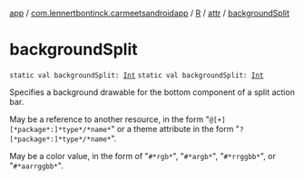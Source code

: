 [app](../../../index.md) / [com.lennertbontinck.carmeetsandroidapp](../../index.md) / [R](../index.md) / [attr](index.md) / [backgroundSplit](./background-split.md)

# backgroundSplit

`static val backgroundSplit: `[`Int`](https://kotlinlang.org/api/latest/jvm/stdlib/kotlin/-int/index.html)
`static val backgroundSplit: `[`Int`](https://kotlinlang.org/api/latest/jvm/stdlib/kotlin/-int/index.html)

Specifies a background drawable for the bottom component of a split action bar.

May be a reference to another resource, in the form "`@[+][*package*:]*type*/*name*`" or a theme attribute in the form "`?[*package*:]*type*/*name*`".

May be a color value, in the form of "`#*rgb*`", "`#*argb*`", "`#*rrggbb*`", or "`#*aarrggbb*`".

